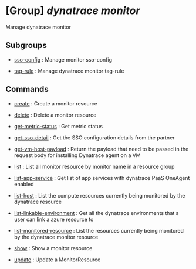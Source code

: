 # [Group] _dynatrace monitor_

Manage dynatrace monitor

## Subgroups

- [sso-config](/Commands/dynatrace/monitor/sso-config/readme.md)
: Manage monitor sso-config

- [tag-rule](/Commands/dynatrace/monitor/tag-rule/readme.md)
: Manage dynatrace monitor tag-rule

## Commands

- [create](/Commands/dynatrace/monitor/_create.md)
: Create a monitor resource

- [delete](/Commands/dynatrace/monitor/_delete.md)
: Delete a monitor resource

- [get-metric-status](/Commands/dynatrace/monitor/_get-metric-status.md)
: Get metric status

- [get-sso-detail](/Commands/dynatrace/monitor/_get-sso-detail.md)
: Get the SSO configuration details from the partner

- [get-vm-host-payload](/Commands/dynatrace/monitor/_get-vm-host-payload.md)
: Return the payload that need to be passed in the request body for installing Dynatrace agent on a VM

- [list](/Commands/dynatrace/monitor/_list.md)
: List all monitor resource by monitor name in a resource group

- [list-app-service](/Commands/dynatrace/monitor/_list-app-service.md)
: Get list of app services with dynatrace PaaS OneAgent enabled

- [list-host](/Commands/dynatrace/monitor/_list-host.md)
: List the compute resources currently being monitored by the dynatrace resource

- [list-linkable-environment](/Commands/dynatrace/monitor/_list-linkable-environment.md)
: Get all the dynatrace environments that a user can link a azure resource to

- [list-monitored-resource](/Commands/dynatrace/monitor/_list-monitored-resource.md)
: List the resources currently being monitored by the dynatrace monitor resource

- [show](/Commands/dynatrace/monitor/_show.md)
: Show a monitor resource

- [update](/Commands/dynatrace/monitor/_update.md)
: Update a MonitorResource
